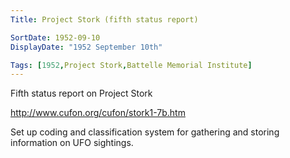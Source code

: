 ```yaml
---
Title: Project Stork (fifth status report)

SortDate: 1952-09-10
DisplayDate: "1952 September 10th"

Tags: [1952,Project Stork,Battelle Memorial Institute]
---
```


Fifth status report on Project Stork

http://www.cufon.org/cufon/stork1-7b.htm

Set up coding and classification system for gathering and storing information on UFO sightings.